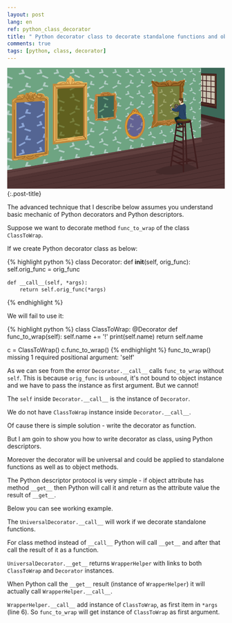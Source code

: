 ```yaml
---
layout: post
lang: en
ref: python_class_decorator
title: " Python decorator class to decorate standalone functions and object methods"
comments: true
tags: [python, class, decorator]
---
```

![](/images/decorators.png){:.post-title}

The advanced technique that I describe below assumes you understand basic
mechanic of Python decorators and Python descriptors. 

Suppose we want to decorate method `func_to_wrap` of the class `ClassToWrap`.

If we create Python decorator class as below:

{% highlight python %}
class Decorator:
    def __init__(self, orig_func):
        self.orig_func = orig_func

    def __call__(self, *args):
        return self.orig_func(*args)
{% endhighlight %}

We will fail to use it:

{% highlight python %}
class ClassToWrap:
    @Decorator
    def func_to_wrap(self):
        self.name += '!'
        print(self.name)
        return self.name
        
c = ClassToWrap()
c.func_to_wrap()
{% endhighlight %}
    func_to_wrap() missing 1 required positional argument: 'self'

As we can see from the error `Decorator.__call__` calls `func_to_wrap` without 
`self`. This is because `orig_func` is `unbound`,
it's not bound to object instance and we have to pass the instance as first argument. 
But we cannot!

The `self` inside `Decorator.__call__` is the instance of `Decorator`. 

We do not have `ClassToWrap` instance inside `Decorator.__call__`.  

Of cause there is simple solution - write the decorator as function.

But I am goin to show you how to write decorator as class, using Python descriptors. 

Moreover the decorator will be universal and
could be applied to standalone functions as well as to object methods.

The Python descriptor protocol is very simple - if object attribute has method `__get__` 
then Python will call it and return as the attribute value the result of `__get__`.

Below you can see working example.

The `UniversalDecorator.__call__` will work if we decorate standalone functions.

For class method instead of `__call__` Python will call `__get__` and after that call the result of it as a function.

`UniversalDecorator.__get__` returns `WrapperHelper` 
with links to both `ClassToWrap` and `Decorator` instances.

When Python call the `__get__` result (instance of `WrapperHelper`) it will actually call
`WrapperHelper.__call__`. 

`WrapperHelper.__call__` add instance of `ClassToWrap`, as first item in `*args` (line
6). So `func_to_wrap` will get instance of `ClassToWrap` as first argument. 

<script src="https://gist.github.com/andgineer/026a617528c5740da24ec984ac282ee6.js"></script>
